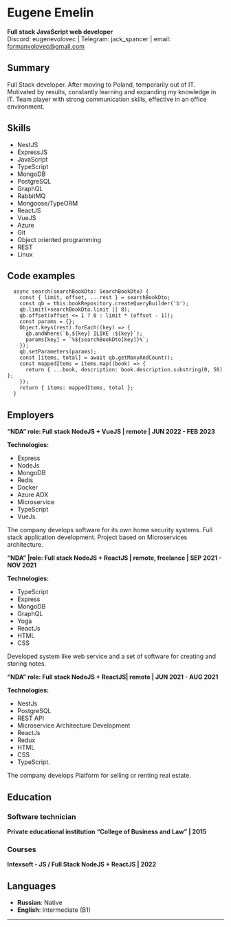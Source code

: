 # Eugene Emelin
**Full stack JavaScript web developer**  
Discord: eugenevolovec | Telegram: jack_spancer | email: formanvolovec@gmail.com

## Summary  
Full Stack developer. After moving to Poland, temporarily out of IT. Motivated by results, constantly learning and expanding my knowledge in IT. Team player with strong communication skills, effective in an office environment.

## Skills  
- NestJS
- ExpressJS
- JavaScript
- TypeScript
- MongoDB
- PostgreSQL
- GraphQL
- RabbitMQ
- Mongoose/TypeORM
- ReactJS
- VueJS
- Azure
- Git
- Object oriented programming
- REST
- Linux

## Code examples  
```
  async search(searchBookDto: SearchBookDto) {
    const { limit, offset, ...rest } = searchBookDto;
    const qb = this.bookRepository.createQueryBuilder('b');
    qb.limit(+searchBookDto.limit || 8);
    qb.offset(offset <= 1 ? 0 : limit * (offset - 1));
    const params = {};
    Object.keys(rest).forEach((key) => {
      qb.andWhere(`b.${key} ILIKE :${key}`);
      params[key] = `%${searchBookDto[key]}%`;
    });
    qb.setParameters(params);
    const [items, total] = await qb.getManyAndCount();
    const mappedItems = items.map((book) => {
      return { ...book, description: book.description.substring(0, 50) };
    });
    return { items: mappedItems, total };
  }
```

## Employers
**“NDA” role: Full stack NodeJS + VueJS | remote | JUN 2022 - FEB 2023** 

**Technologies:**
- Express
- NodeJs
- MongoDB
- Redis
- Docker
- Azure ADX
- Microservice
- TypeScript
- VueJs.

The company develops software for its own home security systems.
Full stack application development. Project based on Microservices
architecture.

**“NDA” |role: Full stack NodeJS + ReactJS | remote, freelance | SEP 2021 - NOV 2021**

**Technologies:**
- TypeScript
- Express
- MongoDB
- GraphQL
- Yoga
- ReactJs
- HTML
- CSS

Developed system like web service and a set of software for creating
and storing notes.


**“NDA” role: Full stack NodeJS + ReactJS| remote | JUN 2021 - AUG 2021**

**Technologies:**
- NestJs
- PostgreSQL
- REST API
- Microservice Architecture Development
- ReactJs
- Redux
- HTML
- CSS
- TypeScript.

The company develops Platform for selling or renting real estate.

## Education  
### Software technician
**Private educational institution “College of Business and Law” | 2015**
### Courses 
**Intexsoft - JS / Full Stack NodeJS + ReactJS | 2022**


## Languages  
- **Russian**: Native  
- **English**: Intermediate (B1)  

--- 
